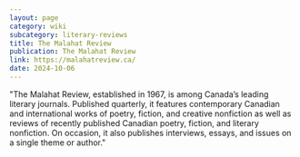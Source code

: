 ```yaml
---
layout: page
category: wiki
subcategory: literary-reviews
title: The Malahat Review
publication: The Malahat Review
link: https://malahatreview.ca/
date: 2024-10-06
---
```


"The Malahat Review, established in 1967, is among Canada’s leading literary journals. Published quarterly, it features contemporary Canadian and international works of poetry, fiction, and creative nonfiction as well as reviews of recently published Canadian poetry, fiction, and literary nonfiction. On occasion, it also publishes interviews, essays, and issues on a single theme or author."
